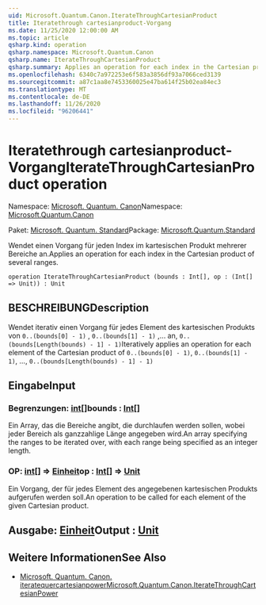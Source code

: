 ```yaml
---
uid: Microsoft.Quantum.Canon.IterateThroughCartesianProduct
title: Iteratethrough cartesianproduct-Vorgang
ms.date: 11/25/2020 12:00:00 AM
ms.topic: article
qsharp.kind: operation
qsharp.namespace: Microsoft.Quantum.Canon
qsharp.name: IterateThroughCartesianProduct
qsharp.summary: Applies an operation for each index in the Cartesian product of several ranges.
ms.openlocfilehash: 6340c7a972253e6f583a3856df93a7066ced3139
ms.sourcegitcommit: a87c1aa8e7453360025e47ba614f25b02ea84ec3
ms.translationtype: MT
ms.contentlocale: de-DE
ms.lasthandoff: 11/26/2020
ms.locfileid: "96206441"
---
```

# <a name="iteratethroughcartesianproduct-operation"></a><span data-ttu-id="74640-102">Iteratethrough cartesianproduct-Vorgang</span><span class="sxs-lookup"><span data-stu-id="74640-102">IterateThroughCartesianProduct operation</span></span>

<span data-ttu-id="74640-103">Namespace: [Microsoft. Quantum. Canon](xref:Microsoft.Quantum.Canon)</span><span class="sxs-lookup"><span data-stu-id="74640-103">Namespace: [Microsoft.Quantum.Canon](xref:Microsoft.Quantum.Canon)</span></span>

<span data-ttu-id="74640-104">Paket: [Microsoft. Quantum. Standard](https://nuget.org/packages/Microsoft.Quantum.Standard)</span><span class="sxs-lookup"><span data-stu-id="74640-104">Package: [Microsoft.Quantum.Standard](https://nuget.org/packages/Microsoft.Quantum.Standard)</span></span>


<span data-ttu-id="74640-105">Wendet einen Vorgang für jeden Index im kartesischen Produkt mehrerer Bereiche an.</span><span class="sxs-lookup"><span data-stu-id="74640-105">Applies an operation for each index in the Cartesian product of several ranges.</span></span>

```qsharp
operation IterateThroughCartesianProduct (bounds : Int[], op : (Int[] => Unit)) : Unit
```


## <a name="description"></a><span data-ttu-id="74640-106">BESCHREIBUNG</span><span class="sxs-lookup"><span data-stu-id="74640-106">Description</span></span>

<span data-ttu-id="74640-107">Wendet iterativ einen Vorgang für jedes Element des kartesischen Produkts von `0..(bounds[0] - 1)` , `0..(bounds[1] - 1)` ,... an, `0..(bounds[Length(bounds) - 1] - 1)`</span><span class="sxs-lookup"><span data-stu-id="74640-107">Iteratively applies an operation for each element of the Cartesian product of `0..(bounds[0] - 1)`, `0..(bounds[1] - 1)`, ..., `0..(bounds[Length(bounds) - 1] - 1)`</span></span>

## <a name="input"></a><span data-ttu-id="74640-108">Eingabe</span><span class="sxs-lookup"><span data-stu-id="74640-108">Input</span></span>

### <a name="bounds--int"></a><span data-ttu-id="74640-109">Begrenzungen: [int](xref:microsoft.quantum.lang-ref.int)[]</span><span class="sxs-lookup"><span data-stu-id="74640-109">bounds : [Int](xref:microsoft.quantum.lang-ref.int)[]</span></span>

<span data-ttu-id="74640-110">Ein Array, das die Bereiche angibt, die durchlaufen werden sollen, wobei jeder Bereich als ganzzahlige Länge angegeben wird.</span><span class="sxs-lookup"><span data-stu-id="74640-110">An array specifying the ranges to be iterated over, with each range being specified as an integer length.</span></span>


### <a name="op--int--unit"></a><span data-ttu-id="74640-111">OP: [int](xref:microsoft.quantum.lang-ref.int)[] => [Einheit](xref:microsoft.quantum.lang-ref.unit)</span><span class="sxs-lookup"><span data-stu-id="74640-111">op : [Int](xref:microsoft.quantum.lang-ref.int)[] => [Unit](xref:microsoft.quantum.lang-ref.unit)</span></span> 

<span data-ttu-id="74640-112">Ein Vorgang, der für jedes Element des angegebenen kartesischen Produkts aufgerufen werden soll.</span><span class="sxs-lookup"><span data-stu-id="74640-112">An operation to be called for each element of the given Cartesian product.</span></span>



## <a name="output--unit"></a><span data-ttu-id="74640-113">Ausgabe: [Einheit](xref:microsoft.quantum.lang-ref.unit)</span><span class="sxs-lookup"><span data-stu-id="74640-113">Output : [Unit](xref:microsoft.quantum.lang-ref.unit)</span></span>



## <a name="see-also"></a><span data-ttu-id="74640-114">Weitere Informationen</span><span class="sxs-lookup"><span data-stu-id="74640-114">See Also</span></span>

- [<span data-ttu-id="74640-115">Microsoft. Quantum. Canon. iteratequercartesianpower</span><span class="sxs-lookup"><span data-stu-id="74640-115">Microsoft.Quantum.Canon.IterateThroughCartesianPower</span></span>](xref:Microsoft.Quantum.Canon.IterateThroughCartesianPower)